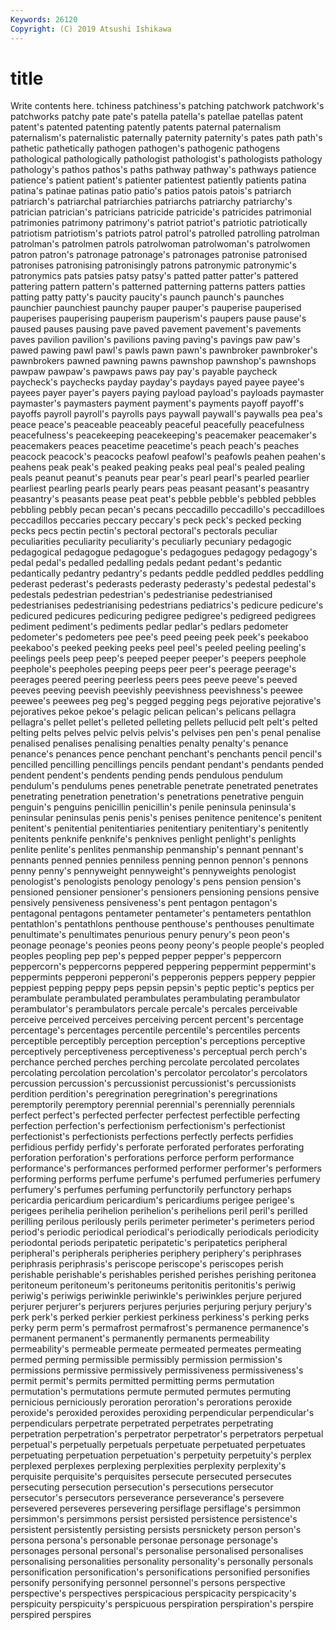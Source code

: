 ```yaml
---
Keywords: 26120
Copyright: (C) 2019 Atsushi Ishikawa
---
```


# title

Write contents here.
tchiness patchiness's patching patchwork patchwork's
patchworks patchy pate pate's patella patella's patellae patellas patent patent's
patented patenting patently patents paternal paternalism paternalism's paternalistic paternally paternity
paternity's pates path path's pathetic pathetically pathogen pathogen's pathogenic pathogens
pathological pathologically pathologist pathologist's pathologists pathology pathology's pathos pathos's paths
pathway pathway's pathways patience patience's patient patient's patienter patientest patiently
patients patina patina's patinae patinas patio patio's patios patois patois's
patriarch patriarch's patriarchal patriarchies patriarchs patriarchy patriarchy's patrician patrician's patricians
patricide patricide's patricides patrimonial patrimonies patrimony patrimony's patriot patriot's patriotic
patriotically patriotism patriotism's patriots patrol patrol's patrolled patrolling patrolman patrolman's
patrolmen patrols patrolwoman patrolwoman's patrolwomen patron patron's patronage patronage's patronages
patronise patronised patronises patronising patronisingly patrons patronymic patronymic's patronymics pats
patsies patsy patsy's patted patter patter's pattered pattering pattern pattern's
patterned patterning patterns patters patties patting patty patty's paucity paucity's
paunch paunch's paunches paunchier paunchiest paunchy pauper pauper's pauperise pauperised
pauperises pauperising pauperism pauperism's paupers pause pause's paused pauses pausing
pave paved pavement pavement's pavements paves pavilion pavilion's pavilions paving
paving's pavings paw paw's pawed pawing pawl pawl's pawls pawn
pawn's pawnbroker pawnbroker's pawnbrokers pawned pawning pawns pawnshop pawnshop's pawnshops
pawpaw pawpaw's pawpaws paws pay pay's payable paycheck paycheck's paychecks
payday payday's paydays payed payee payee's payees payer payer's payers
paying payload payload's payloads paymaster paymaster's paymasters payment payment's payments
payoff payoff's payoffs payroll payroll's payrolls pays paywall paywall's paywalls
pea pea's peace peace's peaceable peaceably peaceful peacefully peacefulness peacefulness's
peacekeeping peacekeeping's peacemaker peacemaker's peacemakers peaces peacetime peacetime's peach peach's
peaches peacock peacock's peacocks peafowl peafowl's peafowls peahen peahen's peahens
peak peak's peaked peaking peaks peal peal's pealed pealing peals
peanut peanut's peanuts pear pear's pearl pearl's pearled pearlier pearliest
pearling pearls pearly pears peas peasant peasant's peasantry peasantry's peasants
pease peat peat's pebble pebble's pebbled pebbles pebbling pebbly pecan
pecan's pecans peccadillo peccadillo's peccadilloes peccadillos peccaries peccary peccary's peck
peck's pecked pecking pecks pecs pectin pectin's pectoral pectoral's pectorals
peculiar peculiarities peculiarity peculiarity's peculiarly pecuniary pedagogic pedagogical pedagogue pedagogue's
pedagogues pedagogy pedagogy's pedal pedal's pedalled pedalling pedals pedant pedant's
pedantic pedantically pedantry pedantry's pedants peddle peddled peddles peddling pederast
pederast's pederasts pederasty pederasty's pedestal pedestal's pedestals pedestrian pedestrian's pedestrianise
pedestrianised pedestrianises pedestrianising pedestrians pediatrics's pedicure pedicure's pedicured pedicures pedicuring
pedigree pedigree's pedigreed pedigrees pediment pediment's pediments pedlar pedlar's pedlars
pedometer pedometer's pedometers pee pee's peed peeing peek peek's peekaboo
peekaboo's peeked peeking peeks peel peel's peeled peeling peeling's peelings
peels peep peep's peeped peeper peeper's peepers peephole peephole's peepholes
peeping peeps peer peer's peerage peerage's peerages peered peering peerless
peers pees peeve peeve's peeved peeves peeving peevish peevishly peevishness
peevishness's peewee peewee's peewees peg peg's pegged pegging pegs pejorative
pejorative's pejoratives pekoe pekoe's pelagic pelican pelican's pelicans pellagra pellagra's
pellet pellet's pelleted pelleting pellets pellucid pelt pelt's pelted pelting
pelts pelves pelvic pelvis pelvis's pelvises pen pen's penal penalise
penalised penalises penalising penalties penalty penalty's penance penance's penances pence
penchant penchant's penchants pencil pencil's pencilled pencilling pencillings pencils pendant
pendant's pendants pended pendent pendent's pendents pending pends pendulous pendulum
pendulum's pendulums penes penetrable penetrate penetrated penetrates penetrating penetration penetration's
penetrations penetrative penguin penguin's penguins penicillin penicillin's penile peninsula peninsula's
peninsular peninsulas penis penis's penises penitence penitence's penitent penitent's penitential
penitentiaries penitentiary penitentiary's penitently penitents penknife penknife's penknives penlight penlight's
penlights penlite penlite's penlites penmanship penmanship's pennant pennant's pennants penned
pennies penniless penning pennon pennon's pennons penny penny's pennyweight pennyweight's
pennyweights penologist penologist's penologists penology penology's pens pension pension's pensioned
pensioner pensioner's pensioners pensioning pensions pensive pensively pensiveness pensiveness's pent
pentagon pentagon's pentagonal pentagons pentameter pentameter's pentameters pentathlon pentathlon's pentathlons
penthouse penthouse's penthouses penultimate penultimate's penultimates penurious penury penury's peon
peon's peonage peonage's peonies peons peony peony's people people's peopled
peoples peopling pep pep's pepped pepper pepper's peppercorn peppercorn's peppercorns
peppered peppering peppermint peppermint's peppermints pepperoni pepperoni's pepperonis peppers peppery
peppier peppiest pepping peppy peps pepsin pepsin's peptic peptic's peptics
per perambulate perambulated perambulates perambulating perambulator perambulator's perambulators percale percale's
percales perceivable perceive perceived perceives perceiving percent percent's percentage percentage's
percentages percentile percentile's percentiles percents perceptible perceptibly perception perception's perceptions
perceptive perceptively perceptiveness perceptiveness's perceptual perch perch's perchance perched perches
perching percolate percolated percolates percolating percolation percolation's percolator percolator's percolators
percussion percussion's percussionist percussionist's percussionists perdition perdition's peregrination peregrination's peregrinations
peremptorily peremptory perennial perennial's perennially perennials perfect perfect's perfected perfecter
perfectest perfectible perfecting perfection perfection's perfectionism perfectionism's perfectionist perfectionist's perfectionists
perfections perfectly perfects perfidies perfidious perfidy perfidy's perforate perforated perforates
perforating perforation perforation's perforations perforce perform performance performance's performances performed
performer performer's performers performing performs perfume perfume's perfumed perfumeries perfumery
perfumery's perfumes perfuming perfunctorily perfunctory perhaps pericardia pericardium pericardium's pericardiums
perigee perigee's perigees perihelia perihelion perihelion's perihelions peril peril's perilled
perilling perilous perilously perils perimeter perimeter's perimeters period period's periodic
periodical periodical's periodically periodicals periodicity periodontal periods peripatetic peripatetic's peripatetics
peripheral peripheral's peripherals peripheries periphery periphery's periphrases periphrasis periphrasis's periscope
periscope's periscopes perish perishable perishable's perishables perished perishes perishing peritonea
peritoneum peritoneum's peritoneums peritonitis peritonitis's periwig periwig's periwigs periwinkle periwinkle's
periwinkles perjure perjured perjurer perjurer's perjurers perjures perjuries perjuring perjury
perjury's perk perk's perked perkier perkiest perkiness perkiness's perking perks
perky perm perm's permafrost permafrost's permanence permanence's permanent permanent's permanently
permanents permeability permeability's permeable permeate permeated permeates permeating permed perming
permissible permissibly permission permission's permissions permissive permissively permissiveness permissiveness's permit
permit's permits permitted permitting perms permutation permutation's permutations permute permuted
permutes permuting pernicious perniciously peroration peroration's perorations peroxide peroxide's peroxided
peroxides peroxiding perpendicular perpendicular's perpendiculars perpetrate perpetrated perpetrates perpetrating perpetration
perpetration's perpetrator perpetrator's perpetrators perpetual perpetual's perpetually perpetuals perpetuate perpetuated
perpetuates perpetuating perpetuation perpetuation's perpetuity perpetuity's perplex perplexed perplexes perplexing
perplexities perplexity perplexity's perquisite perquisite's perquisites persecute persecuted persecutes persecuting
persecution persecution's persecutions persecutor persecutor's persecutors perseverance perseverance's persevere persevered
perseveres persevering persiflage persiflage's persimmon persimmon's persimmons persist persisted persistence
persistence's persistent persistently persisting persists persnickety person person's persona persona's
personable personae personage personage's personages personal personal's personalise personalised personalises
personalising personalities personality personality's personally personals personification personification's personifications personified
personifies personify personifying personnel personnel's persons perspective perspective's perspectives perspicacious
perspicacity perspicacity's perspicuity perspicuity's perspicuous perspiration perspiration's perspire perspired perspires

